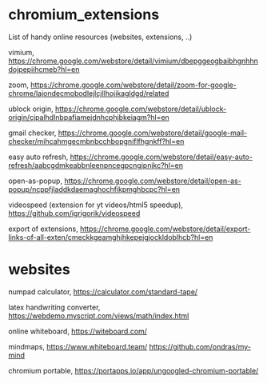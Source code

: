 # chromium_extensions
List of handy online resources (websites, extensions, ..)


vimium, https://chrome.google.com/webstore/detail/vimium/dbepggeogbaibhgnhhndojpepiihcmeb?hl=en

zoom, https://chrome.google.com/webstore/detail/zoom-for-google-chrome/lajondecmobodlejlcjllhojikagldgd/related

ublock origin, https://chrome.google.com/webstore/detail/ublock-origin/cjpalhdlnbpafiamejdnhcphjbkeiagm?hl=en

gmail checker, https://chrome.google.com/webstore/detail/google-mail-checker/mihcahmgecmbnbcchbopgniflfhgnkff?hl=en

easy auto refresh, https://chrome.google.com/webstore/detail/easy-auto-refresh/aabcgdmkeabbnleenpncegpcngjpnjkc?hl=en

open-as-popup, https://chrome.google.com/webstore/detail/open-as-popup/ncppfjladdkdaemaghochfikpmghbcpc?hl=en

videospeed (extension for yt videos/html5 speedup), https://github.com/igrigorik/videospeed

export of extensions, https://chrome.google.com/webstore/detail/export-links-of-all-exten/cmeckkgeamghjhkepejgjockldoblhcb?hl=en


# websites
numpad calculator, https://calculator.com/standard-tape/

latex handwriting converter, https://webdemo.myscript.com/views/math/index.html

online whiteboard, https://witeboard.com/ 

mindmaps, https://www.whiteboard.team/
          https://github.com/ondras/my-mind

chromium portable, https://portapps.io/app/ungoogled-chromium-portable/
